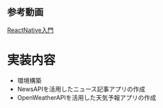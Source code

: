 ## 参考動画
[ReactNative入門](https://www.youtube.com/playlist?list=PLoFgufO-380VrNq1-g4CCH4pdkFEI9CJu)

# 実装内容
- 環境構築
- NewsAPIを活用したニュース記事アプリの作成
- OpenWeatherAPIを活用した天気予報アプリの作成
